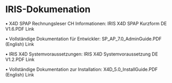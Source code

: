 # IRIS-Dokumenation

•	X4D SPAP Rechnungsleser CH Informationen: IRIS X4D SPAP Kurzform DE V1.6.PDF Link 

•	Vollständige Dokumentation für Entwickler: SP_AP_7.0_AdminGuide.PDF (English) Link

•	IRIS X4D Systemvoraussetzungen: IRIS X4D Systemvoraussetzung DE V1.2.PDF Link

•	Vollständige Dokumentation zur Installation: X4D_5.0_InstallGuide.PDF (English) Link
